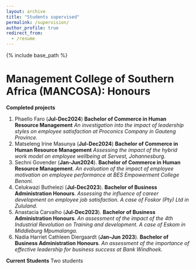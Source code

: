 ```yaml
---
layout: archive
title: "Students supervised"
permalink: /supervision/
author_profile: true
redirect_from:
  - /resume
---
```


{% include base_path %}

Management College of Southern Africa (MANCOSA): Honours
==
__Completed projects__
1. Phaello Faro (__Jul-Dec2024__) __Bachelor of Commerce in Human Resource Management__ _An investigation into the impact of leadership styles on employee satisfaction at Proconics Company in Gauteng Province._
1. Matseleng Irine Masunya (__Jul-Dec2024__) __Bachelor of Commerce in Human Resource Management__ _Assessing the impact of the hybrid work model on employee wellbeing at Servest, Johannesburg._
1. Sechni Govender (**Jan-Jun2024**). __Bachelor of Commerce in Human Resource Management__. _An evaluation of the impact of employee motivation on employee performance at BES Empowerment College Benoni._
1. Celukwazi Buthelezi (**Jul-Dec2023**). __Bachelor of Business Administration Honours__. _Assessing the influence of career development on employee job satisfaction. A case of Foskor (Pty) Ltd in Zululand._
1. Anastacia Carvalho (**Jul-Dec2023**). __Bachelor of Business Administration Honours__. _An assessment of the impact of the 4th Industrial Revolution on Training and development. A case of Eskom in Middleburg Mpumalanga._
1. Nadia Harriet Cathleen Diergaardt (**Jan-Jun 2023**). __Bachelor of Business Administration Honours__. _An assessment of the importance of effective leadership for business success at Bank Windhoek._

__Current Students__
Two students
